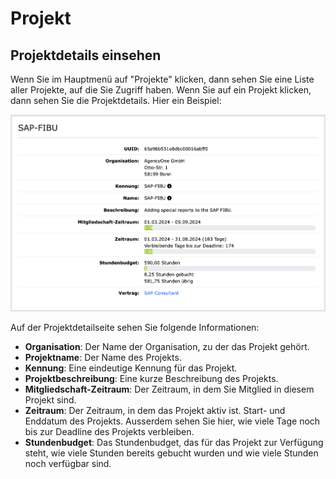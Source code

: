 # Projekt 

## Projektdetails einsehen

Wenn Sie im Hauptmenü auf "Projekte" klicken, dann sehen Sie eine Liste aller Projekte, auf die Sie Zugriff haben.
Wenn Sie auf ein Projekt klicken, dann sehen Sie die Projektdetails. Hier ein Beispiel:

![Projektdetails](../img/context-freelance/project-col-info-de.png)

Auf der Projektdetailseite sehen Sie folgende Informationen:

- **Organisation**: Der Name der Organisation, zu der das Projekt gehört.
- **Projektname**: Der Name des Projekts.
- **Kennung**: Eine eindeutige Kennung für das Projekt.
- **Projektbeschreibung**: Eine kurze Beschreibung des Projekts.
- **Mitgliedschaft-Zeitraum**: Der Zeitraum, in dem Sie Mitglied in diesem Projekt sind.
- **Zeitraum**: Der Zeitraum, in dem das Projekt aktiv ist. Start- und Enddatum des Projekts. Ausserdem sehen Sie hier, wie viele Tage noch bis zur Deadline des Projekts verbleiben.
- **Stundenbudget**: Das Stundenbudget, das für das Projekt zur Verfügung steht, wie viele Stunden bereits gebucht wurden und wie viele Stunden noch verfügbar sind.


